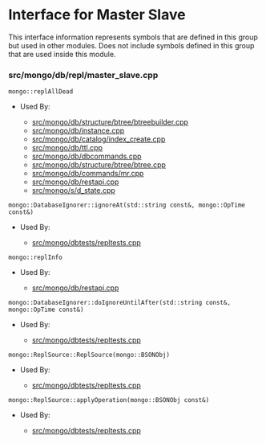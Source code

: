 
# Interface for Master Slave
This interface information represents symbols that are defined in this group but used in other modules.  Does not include symbols defined in this group that are used inside this module.

### src/mongo/db/repl/master\_slave.cpp

<div></div>

    mongo::replAllDead

- Used By:

    - [src/mongo/db/structure/btree/btreebuilder.cpp](../../../../storage/storage\_layer\_structure)
    - [src/mongo/db/instance.cpp](../../../../storage/storage\_layer\_structure)
    - [src/mongo/db/catalog/index\_create.cpp](../../../../storage/storage\_layer\_structure)
    - [src/mongo/db/ttl.cpp](../../../../queries/indexing)
    - [src/mongo/db/dbcommands.cpp](../../../../queries/database\_commands)
    - [src/mongo/db/structure/btree/btree.cpp](../../../../storage/storage\_layer\_structure)
    - [src/mongo/db/commands/mr.cpp](../../../../queries/database\_commands)
    - [src/mongo/db/restapi.cpp](../../../../network/web\_server)
    - [src/mongo/s/d\_state.cpp](../../../../sharding/mongod\_sharding\_metadata)

<div></div>

    mongo::DatabaseIgnorer::ignoreAt(std::string const&, mongo::OpTime const&)

- Used By:

    - [src/mongo/dbtests/repltests.cpp](../../../../tests/unit\_tests)

<div></div>

    mongo::replInfo

- Used By:

    - [src/mongo/db/restapi.cpp](../../../../network/web\_server)

<div></div>

    mongo::DatabaseIgnorer::doIgnoreUntilAfter(std::string const&, mongo::OpTime const&)

- Used By:

    - [src/mongo/dbtests/repltests.cpp](../../../../tests/unit\_tests)

<div></div>

    mongo::ReplSource::ReplSource(mongo::BSONObj)

- Used By:

    - [src/mongo/dbtests/repltests.cpp](../../../../tests/unit\_tests)

<div></div>

    mongo::ReplSource::applyOperation(mongo::BSONObj const&)

- Used By:

    - [src/mongo/dbtests/repltests.cpp](../../../../tests/unit\_tests)
